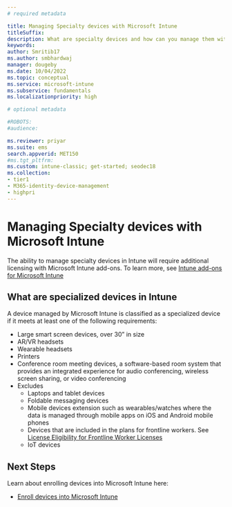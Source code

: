 ```yaml
---
# required metadata

title: Managing Specialty devices with Microsoft Intune
titleSuffix: 
description: What are specialty devices and how can you manage them with Microsoft Intune?
keywords:
author: Smritib17
ms.author: smbhardwaj
manager: dougeby
ms.date: 10/04/2022
ms.topic: conceptual
ms.service: microsoft-intune
ms.subservice: fundamentals
ms.localizationpriority: high

# optional metadata

#ROBOTS:
#audience:

ms.reviewer: priyar
ms.suite: ems
search.appverid: MET150
#ms.tgt_pltfrm:
ms.custom: intune-classic; get-started; seodec18
ms.collection:
- tier1
- M365-identity-device-management
- highpri
---
```


# Managing Specialty devices with Microsoft Intune

The ability to manage specialty devices in Intune will require additional licensing with Microsoft  Intune add-ons. To learn more, see [Intune add-ons for Microsoft Intune](premium-add-ons.md)

## What are specialized devices in Intune  

A device managed by Microsoft Intune is classified as a specialized device if it meets at least one of the following requirements:

- Large smart screen devices, over 30” in size
- AR/VR headsets
- Wearable headsets
- Printers
- Conference room meeting devices, a software-based room system that provides an integrated experience for audio conferencing, wireless screen sharing, or video conferencing
- Excludes
    - Laptops and tablet devices
    - Foldable messaging devices
    - Mobile devices extension such as wearables/watches where the data is managed through mobile apps on iOS and Android mobile phones
    - Devices that are included in the plans for frontline workers. See [License Eligibility for Frontline Worker Licenses](https://www.microsoft.com/licensing/terms/en-US/productoffering/Microsoft365/EAEAS)
    - IoT devices



## Next Steps

Learn about enrolling devices into Microsoft Intune here:
 
- [Enroll devices into Microsoft Intune](../enrollment/device-enrollment.md) 
